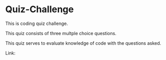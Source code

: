 # Quiz-Challenge

This is coding quiz challenge.

This quiz consists of three multple choice questions.

This quiz serves to evaluate knowledge of code with the questions asked.

Link:
